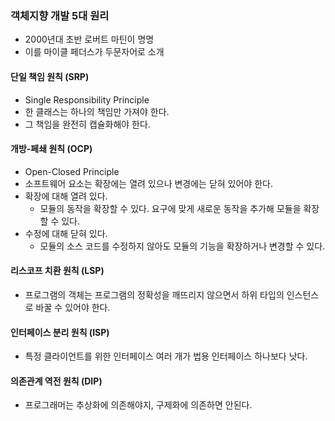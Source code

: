 ### 객체지향 개발 5대 원리
- 2000년대 초반 로버트 마틴이 명명
- 이를 마이클 페더스가 두문자어로 소개

#### 단일 책임 원칙 (SRP)
- Single Responsibility Principle
- 한 클래스는 하나의 책임만 가져야 한다.
- 그 책임을 완전히 캡슐화해야 한다.
  
#### 개방-페쇄 원칙 (OCP)
- Open-Closed Principle
- 소프트웨어 요소는 확장에는 열려 있으나 변경에는 닫혀 있어야 한다.
- 확장에 대해 열려 있다.
  - 모듈의 동작을 확장할 수 있다. 요구에 맞게 새로운 동작을 추가해 모듈을 확장할 수 있다.
- 수정에 대해 닫혀 있다.
  - 모듈의 소스 코드를 수정하지 않아도 모듈의 기능을 확장하거나 변경할 수 있다.

#### 리스코프 치환 원칙 (LSP)
- 프로그램의 객체는 프로그램의 정확성을 깨뜨리지 않으면서 하위 타입의 인스턴스로 바꿀 수 있어야 한다.
#### 인터페이스 분리 원칙 (ISP)
- 특정 클라이언트를 위한 인터페이스 여러 개가 법용 인터페이스 하나보다 낫다.
#### 의존관계 역전 원칙 (DIP)
- 프로그래머는 추상화에 의존해야지, 구제화에 의존하면 안된다.